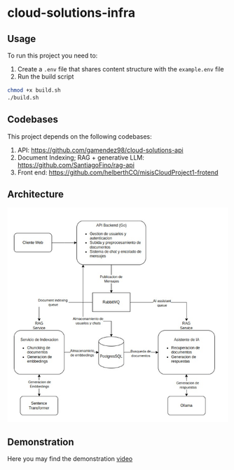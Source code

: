 # cloud-solutions-infra

## Usage

To run this project you need to:

1. Create a `.env` file that shares content structure with the `example.env` file
2. Run the build script
```bash
chmod +x build.sh
./build.sh
```

## Codebases

This project depends on the following codebases:
1. API: https://github.com/gamendez98/cloud-solutions-api
2. Document Indexing; RAG + generative LLM: https://github.com/SantiagoFino/rag-api
3. Front end: https://github.com/helberthCO/misisCloudProject1-frotend

## Architecture

![Local Image](cloud_solutions_diagram.png "Local Image")

## Demonstration

Here you may find the demonstration [video](https://youtu.be/NYtMxaGvOqo)